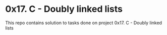 # 0x17. C - Doubly linked lists
This repo contains solution to tasks done on project 0x17. C - Doubly linked lists
